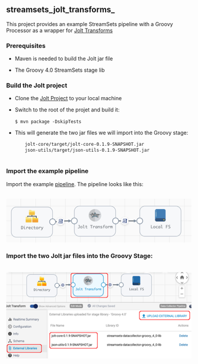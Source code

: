 ## streamsets_jolt_transforms_

This project provides an example StreamSets pipeline with a Groovy Processor as a wrapper for [Jolt Transforms](https://github.com/bazaarvoice/jolt)


### Prerequisites

- Maven is needed to build the Jolt jar file

- The Groovy 4.0 StreamSets stage lib

### Build the Jolt project

- Clone the [Jolt Project](https://github.com/bazaarvoice/jolt) to your local machine

- Switch to the root of the projet and build it:

	<code>$ mvn package -DskipTests</code>
	
- This will generate the two jar files we will import into the Groovy stage:
 ```
		jolt-core/target/jolt-core-0.1.9-SNAPSHOT.jar
		json-utils/target/json-utils-0.1.9-SNAPSHOT.jar
	
```

### Import the example pipeline

Import the example [pipeline](/pipelines).  The pipeline looks like this:


&nbsp;&nbsp;&nbsp;&nbsp;&nbsp;&nbsp;&nbsp;&nbsp;&nbsp;&nbsp;&nbsp;&nbsp;<img src="images/pipeline.png" alt="pipeline.png" width="500"/>

### Import the two Jolt jar files into the Groovy Stage:

&nbsp;&nbsp;&nbsp;&nbsp;&nbsp;&nbsp;&nbsp;&nbsp;&nbsp;&nbsp;&nbsp;&nbsp;<img src="images/external-libs.png" alt="external-libs.png" width="500"/>
